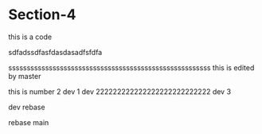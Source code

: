 # Section-4

this is a code
<br>

sdfadssdfasfdasdasadfsfdfa

sssssssssssssssssssssssssssssssssssssssssssssssssssssss
this is edited by master

this is number 2
dev 1
dev 222222222222222222222222222
dev 3 

dev rebase 

rebase main

